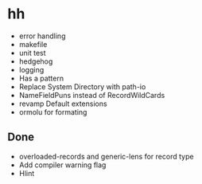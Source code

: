 # hh

- error handling
- makefile
- unit test
- hedgehog
- logging
- Has a pattern
- Replace System Directory with path-io
- NameFieldPuns instead of RecordWildCards
- revamp Default extensions
- ormolu for formating

## Done

- overloaded-records and generic-lens for record type
- Add compiler warning flag
- Hlint
